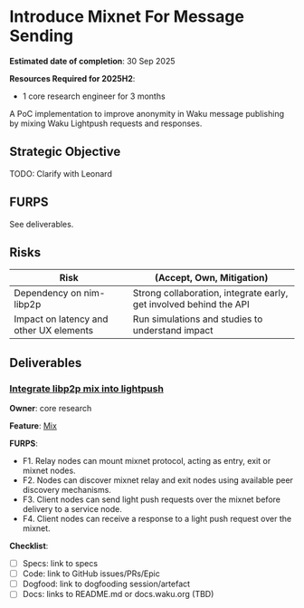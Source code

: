# Introduce Mixnet For Message Sending

**Estimated date of completion**: 30 Sep 2025

**Resources Required for 2025H2**:
- 1 core research engineer for 3 months

A PoC implementation to improve anonymity in Waku message publishing by mixing Waku Lightpush requests and responses.

## Strategic Objective

TODO: Clarify with Leonard

## FURPS

See deliverables.

## Risks

| Risk                                    | (Accept, Own, Mitigation)                                          |
|-----------------------------------------|--------------------------------------------------------------------|
| Dependency on nim-libp2p                | Strong collaboration, integrate early, get involved behind the API |
| Impact on latency and other UX elements | Run simulations and studies to understand impact                   |

## Deliverables

### [Integrate libp2p mix into lightpush](https://github.com/waku-org/nwaku/issues/3280)

**Owner**: core research

**Feature**: [Mix](/FURPS/core/mix.md)

**FURPS**:
- F1. Relay nodes can mount mixnet protocol, acting as entry, exit or mixnet nodes.
- F2. Nodes can discover mixnet relay and exit nodes using available peer discovery mechanisms.
- F3. Client nodes can send light push requests over the mixnet before delivery to a service node.
- F4. Client nodes can receive a response to a light push request over the mixnet.

**Checklist**:
- [ ] Specs: link to specs
- [ ] Code: link to GitHub issues/PRs/Epic
- [ ] Dogfood: link to dogfooding session/artefact
- [ ] Docs: links to README.md or docs.waku.org (TBD)
